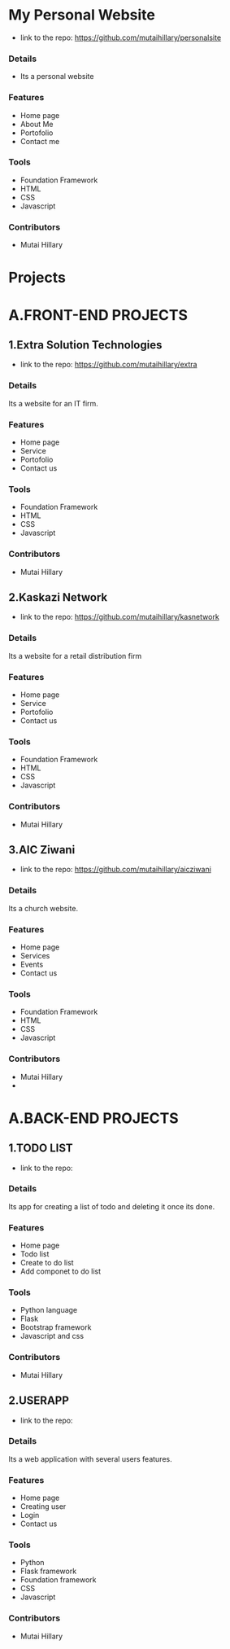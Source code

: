 # My Personal Website

+ link to the repo: https://github.com/mutaihillary/personalsite

### Details
+ Its a personal website

### Features
+ Home page
+ About Me
+ Portofolio
+ Contact me

### Tools 
+ Foundation Framework
+ HTML
+ CSS
+ Javascript

### Contributors
+ Mutai Hillary

# Projects
# A.FRONT-END PROJECTS
 
## 1.Extra Solution Technologies

 + link to the repo: https://github.com/mutaihillary/extra

### Details
 Its  a website for an IT firm.

### Features
 + Home page
 + Service
 + Portofolio
 + Contact us

### Tools 
+ Foundation Framework
+ HTML
+ CSS
+ Javascript

### Contributors
+ Mutai Hillary

## 2.Kaskazi Network

 + link to the repo: https://github.com/mutaihillary/kasnetwork

### Details
 Its  a website for a retail distribution firm

### Features
 + Home page
 + Service
 + Portofolio
 + Contact us

### Tools 
+ Foundation Framework
+ HTML
+ CSS
+ Javascript

### Contributors
+ Mutai Hillary

## 3.AIC Ziwani

 + link to the repo: https://github.com/mutaihillary/aicziwani

### Details
 Its  a church website. 

### Features
 + Home page
 + Services
 + Events
 + Contact us

### Tools 
+ Foundation Framework
+ HTML
+ CSS
+ Javascript

### Contributors
+ Mutai Hillary
+ 
# A.BACK-END PROJECTS

## 1.TODO LIST

 + link to the repo: 

### Details
 Its  app for creating a list of todo and deleting it once its done.

### Features
 + Home page
 + Todo list
 + Create to do list
 + Add componet to do list

### Tools 
+ Python language
+ Flask
+ Bootstrap framework
+ Javascript and css

### Contributors
+ Mutai Hillary

## 2.USERAPP

 + link to the repo: 

### Details
 Its a web application with several users features.

### Features
 + Home page
 + Creating user
 + Login
 + Contact us

### Tools 
+ Python
+ Flask framework
+ Foundation framework
+ CSS
+ Javascript

### Contributors
+ Mutai Hillary


 

